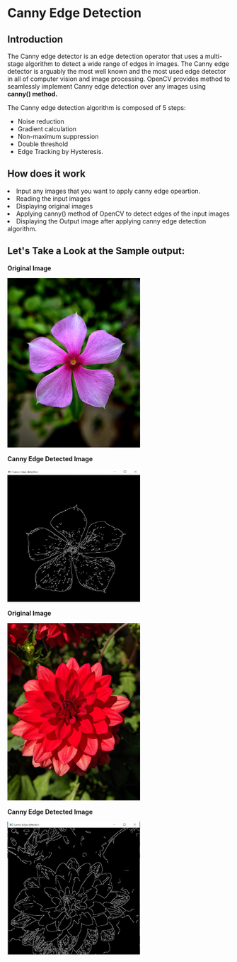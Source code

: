 <h1>Canny Edge Detection</h1>
<h2>Introduction</h2>
<p>The Canny edge detector is an edge detection operator that uses a multi-stage algorithm to detect a wide range of edges in images. 
  The Canny edge detector is arguably the most well known and the most used edge detector in all of computer vision and image processing.
  OpenCV provides method to seamlessly implement Canny edge detection over any images using <b>canny() method.</b>
  <p>
  The Canny edge detection algorithm is composed of 5 steps:</p>
  <ul>
  <li>Noise reduction</li>
  <li>Gradient calculation</li>
  <li>Non-maximum suppression</li>
  <li>Double threshold</li>
<li>Edge Tracking by Hysteresis.</li>
    </ul>
  </p>
  
  <h2>How does it work</h2>
  <p>
  <li>Input any images that you want to apply canny edge opeartion.</li>
  <li>Reading the input images</li>
  <li>Displaying original images</li>
  <li>Applying canny() method of OpenCV to detect edges of the input images</li>
  <li>Displaying the Output image after applying canny edge detection algorithm.</l
  </p>
  
  <h2>Let's Take a Look at the Sample output:</h2>
    <div>
    <b>Original Image</b>
    <p><img src="Images\flower.jpg" width=300 heigth=300/></p>
    <b>Canny Edge Detected Image</b>
    <p><img src="Images\demo1.PNG" width=300 height=300/></p>
    </div>
    
  <div>
    <b>Original Image</b>
    <p><img src="Images\flower1.jpg" width=300 heigth=300/></p>
    <b>Canny Edge Detected Image</b>
    <p><img src="Images\demo2.PNG" width=300 height=300/></p>
   </div>
      
